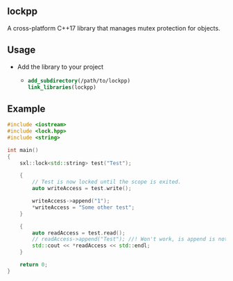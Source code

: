 ## lockpp
A cross-platform C++17 library that manages mutex protection for objects.

## Usage

- Add the library to your project
  - ```cmake
    add_subdirectory(/path/to/lockpp)
    link_libraries(lockpp)
    ```

## Example
```cpp
#include <iostream>
#include <lock.hpp>
#include <string>

int main()
{
    sxl::lock<std::string> test("Test");

    {
        // Test is now locked until the scope is exited.
        auto writeAccess = test.write();

        writeAccess->append("1");
        *writeAccess = "Some other test";
    }

    {
        auto readAccess = test.read();
        // readAccess->append("Test"); //! Won't work, is append is not const
        std::cout << *readAccess << std::endl;
    }

    return 0;
}
```

